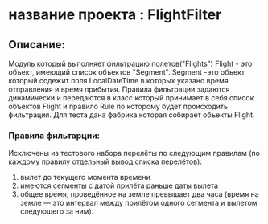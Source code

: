 # название проекта : FlightFilter
## Описание: 
Модуль который выполняет фильтрацию полетов("Flights")
Flight - это объект, имеющий список объектов  "Segment".
Segment -это объект который содежит поля LocalDateTime  в которых указано время отправления и время прибытия.
Правила фильтрации задаются динамически и передаются в класс который принимает в себя список объектов Flight и правило Rule по которому будет происходить фильтрация.
Для теста дана фабрика которая собирает объекты Flight. 

### Правила фильтарции: 
Исключены  из тестового набора перелёты по следующим правилам (по каждому правилу  отдельный вывод списка перелётов):
1.	вылет до текущего момента времени
2.	имеются сегменты с датой прилёта раньше даты вылета
3.	общее время, проведённое на земле превышает два часа (время на земле — это интервал между прилётом одного сегмента и вылетом следующего за ним).









